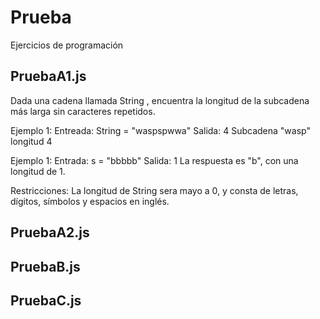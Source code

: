 # Prueba

Ejercicios de programación 

## PruebaA1.js

Dada una cadena llamada String , encuentra la longitud de la subcadena más larga sin caracteres repetidos.

Ejemplo 1:
Entreada: String = "waspspwwa"
Salida: 4
Subcadena "wasp" longitud 4

Ejemplo 1:
Entrada: s = "bbbbb"
Salida: 1
La respuesta es "b", con una longitud de 1.

Restricciones:
La longitud de String sera mayo a 0, y consta de letras, dígitos, símbolos y espacios en inglés.

## PruebaA2.js

## PruebaB.js

## PruebaC.js
